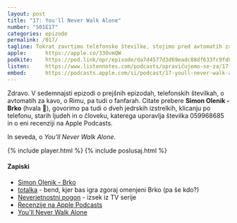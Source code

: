 ```yaml
---
layout: post
title: "17: You'll Never Walk Alone"
number: "S01E17"
categories: epizode
permalink: /017/
tagline: Tokrat zavrtimo telefonske številke, stojimo pred avtomatih za kavo in gremo v Rim. Obdelamo dva jedrska izstrelka in klicanje po telefonu. Citat prebere Simon Olenik - Brko. 
apple:		https://apple.co/33OvmQW
podkite:	https://pod.link/opr/episode/da7d4577d3d69eadc88df633fc9fd835
listen:		https://www.listennotes.com/podcasts/opravičujemo-se-za/17-youll-never-walk-alone-Kcfnh2QjVXu/embed/
embed:		https://podcasts.apple.com/si/podcast/17-youll-never-walk-alone/id1514750013?i=1000491933194
---
```


Zdravo. V sedemnajsti epizodi o prejšnih epizodah, telefonskih številkah, o avtomatih za kavo, o Rimu, pa tudi o fanfarah. Citate prebere **Simon Olenik - Brko** (hvala 🙏), govorimo pa tudi o dveh jedrskih izstrelkih, klicanju po telefonu, starih ljudeh in o človeku, katerega uporavlja številka 059968685 in o eni recenziji na Apple Podcasts. 

In seveda, o _You'll Never Walk Alone_.

{% include player.html %}
{% include poslusaj.html %}

#### Zapiski

- [Simon Olenik - Brko](https://twitter.com/stjf41)
- [totalka](https://www.totalka.band) - bend, kjer bas igra zgoraj omenjeni Brko (pa še kdo?)
- [Neverjetnostni pogon](https://www.youtube.com/watch?v=fxEqIt-NUSY)  - izsek iz TV serije
- [Recenzije na Apple Podcasts](https://apple.co/33OvmQW)
- [You'll Never Walk Alone](https://www.youtube.com/watch?v=Go-jJlGd1so) 